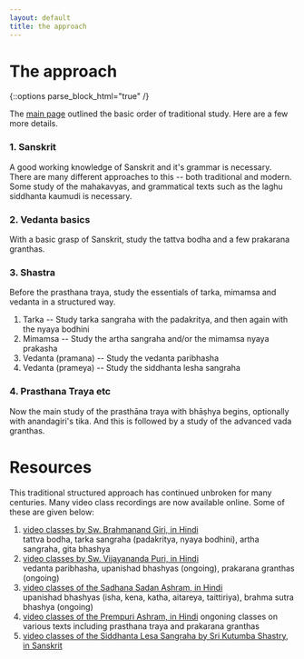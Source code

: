 ```yaml
---
layout: default
title: the approach
---
```


# The approach

{::options parse_block_html="true" /}

The [main page](https://aupasana.com/vedanta) outlined the basic order of traditional study. 
Here are a few more details.

### 1. Sanskrit

A good working knowledge of Sanskrit and it's grammar is necessary.
There are many different approaches to this -- both traditional and modern. Some study of
the mahakavyas, and grammatical texts such as the laghu siddhanta kaumudi is necessary.

### 2. Vedanta basics

With a basic grasp of Sanskrit, study the tattva bodha and a few prakarana granthas.

### 3. Shastra

Before the prasthana traya, study the essentials of tarka, mimamsa and vedanta in a
structured way. 

1. Tarka -- Study tarka sangraha with the padakritya, and then again with the nyaya bodhini
2. Mimamsa -- Study the artha sangraha and/or the mimamsa nyaya prakasha
3. Vedanta (pramana) -- Study the vedanta paribhasha
4. Vedanta (prameya) -- Study the siddhanta lesha sangraha

### 4. Prasthana Traya etc

Now the main study of the prasthāna traya with bhāṣhya begins, optionally with anandagiri's tika.
And this is followed by a study of the advanced vada granthas.

# Resources

This traditional structured approach has continued unbroken for many centuries. 
Many video class recordings are now available online. Some of these are given below:

1. [video classes by Sw. Brahmanand Giri, in Hindi][br]  
   tattva bodha, tarka sangraha (padakritya, nyaya bodhini), artha sangraha, gita bhashya
2. [video classes by Sw. Vijayananda Puri, in Hindi][vi]  
   vedanta paribhasha, upanishad bhashyas (ongoing), prakarana granthas (ongoing)
3. [video classes of the Sadhana Sadan Ashram, in Hindi][ssa]  
   upanishad bhashyas (isha, kena, katha, aitareya, taittiriya), brahma sutra bhashya (ongoing)
4. [video classes of the Prempuri Ashram, in Hindi][pp]
   ongoning classes on various texts including prasthana traya and prakarana granthas
6. [video classes of the Siddhanta Lesa Sangraha by Sri Kutumba Shastry, in Sanskrit][sls]


[br]: https://www.youtube.com/channel/UC7ahgOP9X8riUl39nxgixFA
[vi]: https://www.youtube.com/channel/UCPqECyffnKOhuYV-1GwAdkg
[sls]: https://www.youtube.com/playlist?list=PLQ13UlUaFSQRpOArUTwaGmO3g6_LDdE0x
[ssa]: https://www.youtube.com/channel/UCVBRpMGGXxAKgm3UxzCcpHQ/playlists
[pp]: https://www.youtube.com/c/PrempuriAshramMumbai/playlists
